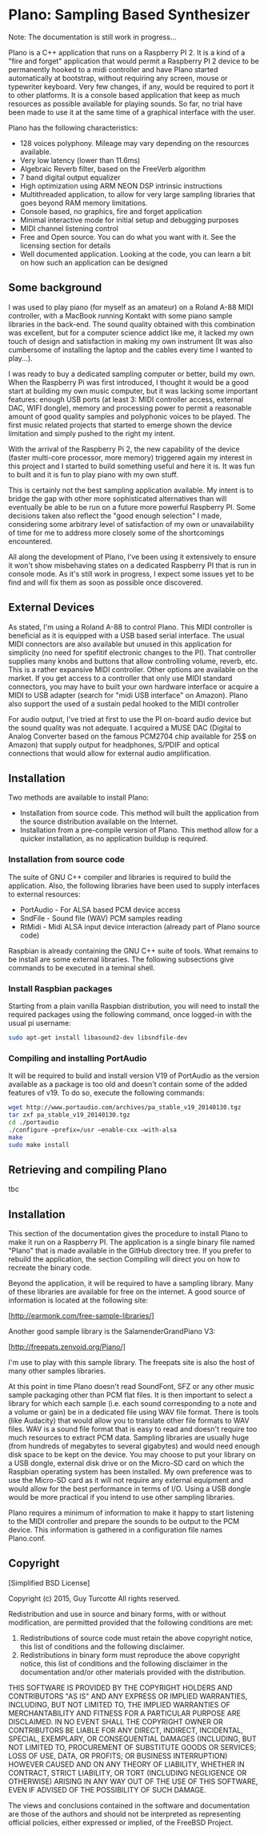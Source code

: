 # PIano: Sampling Based Synthesizer

Note: The documentation is still work in progress...

PIano is a C++ application that runs on a Raspberry PI 2. It is a kind of a "fire and forget" application that would permit a Raspberry PI 2 device to be permanently hooked to a midi controller and have PIano started automatically at bootstrap, without requiring any screen, mouse or typewriter keyboard. Very few changes, if any, would be required to port it to other platforms. It is a console based application that keep as much resources as possible available for playing sounds. So far, no trial have been made to use it at the same time of a graphical interface with the user.

PIano has the following characteristics:

* 128 voices polyphony. Mileage may vary depending on the resources available.
* Very low latency (lower than 11.6ms)
* Algebraic Reverb filter, based on the FreeVerb algorithm
* 7 band digital output equalizer
* High optimization using ARM NEON DSP intrinsic instructions
* Multithreaded application, to allow for very large sampling libraries that goes beyond RAM memory limitations.
* Console based, no graphics, fire and forget application
* Minimal interactive mode for initial setup and debugging purposes
* MIDI channel listening control
* Free and Open source. You can do what you want with it. See the licensing section for details
* Well documented application. Looking at the code, you can learn a bit on how such an application can be designed

## Some background

I was used to play piano (for myself as an amateur) on a Roland A-88 MIDI controller, with a MacBook running Kontakt with some piano sample libraries in the back-end. The sound quality obtained with this combination was excellent, but for a computer science addict like me, it lacked my own touch of design and satisfaction in making my own instrument (It was also cumbersome of installing the laptop and the cables every time I wanted to play...).

I was ready to buy a dedicated sampling computer or better, build my own. When the Raspberry Pi was first introduced, I thought it would be a good start at building my own music computer, but it was lacking some important features: enough USB ports (at least 3: MIDI controller access, external DAC, WIFI dongle), memory and processing power to permit a reasonable amount of good quality samples and polyphonic voices to be played. The first music related projects that started to emerge shown the device limitation and simply pushed to the right my intent.

With the arrival of the Raspberry Pi 2, the new capability of the device (faster multi-core processor, more memory) triggered again my interest in this project and I started to build something useful and here it is. It was fun to built and it is fun to play piano with my own stuff.

This is certainly not the best sampling application available. My intent is to bridge the gap with other more sophisticated alternatives than will eventually be able to be run on a future more powerful Raspberry PI. Some decisions taken also reflect the "good enough selection" I made, considering some arbitrary level of satisfaction of my own or unavailability of time for me to address more closely some of the shortcomings encountered.

All along the development of PIano, I've been using it extensively to ensure it won't show misbehaving states on a dedicated Raspberry PI that is run in console mode. As it's still work in progress, I expect some issues yet to be find and will fix them as soon as possible once discovered.

## External Devices

As stated, I'm using a Roland A-88 to control PIano. This MIDI controller is beneficial as it is equipped with a USB based serial interface. The usual MIDI connectors are also available but unused in this application for simplicity (no need for spefitif electronic changes to the PI). That controller supplies many knobs and buttons that allow controlling volume, reverb, etc. This is a rather expansive MIDI controller. Other options are available on the market. If you get access to a controller that only use MIDI standard connectors, you may have to built your own hardware interface or acquire a MIDI to USB adapter (search for "midi USB interface" on Amazon). PIano also support the used of a sustain pedal hooked to the MIDI controller

For audio output, I've tried at first to use the PI on-board audio device but the sound quality was not adequate. I acquired a MUSE DAC (Digital to Analog Converter based on the famous PCM2704 chip available for 25$ on Amazon) that supply output for headphones, S/PDIF and optical connections that would allow for external audio amplification.

## Installation

Two methods are available to install PIano:

* Installation from source code. This method will built the application from the source distribution available on the Internet.
* Installation from a pre-compile version of PIano. This method allow for a quicker installation, as no application buildup is required.

### Installation from source code

The suite of GNU C++ compiler and libraries is required to build the application. Also, the following libraries have been used to supply interfaces to external resources:

* PortAudio - For ALSA based PCM device access
* SndFile - Sound file (WAV) PCM samples reading
* RtMidi - Midi ALSA input device interaction (already part of PIano source code)

Raspbian is already containing the GNU C++ suite of tools. What remains to be install are some external libraries. The following subsections give commands to be executed in a teminal shell.

### Install Raspbian packages

Starting from a plain vanilla Raspbian distribution, you will need to install the required packages using the following command, once logged-in with the usual pi username:

```bash
sudo apt-get install libasound2-dev libsndfile-dev
```

### Compiling and installing PortAudio

It will be required to build and install version V19 of PortAudio as the version available as a package is too old and doesn't contain some of the added features of v19. To do so, execute the following commands:

```bash
wget http://www.portaudio.com/archives/pa_stable_v19_20140130.tgz
tar zxf pa_stable_v19_20140130.tgz
cd ./portaudio
./configure –prefix=/usr –enable-cxx –with-alsa
make
sudo make install
```

## Retrieving and compiling PIano

tbc

## Installation

This section of the documentation gives the procedure to install PIano to make it run on a Raspberry PI. The application is a single binary file named "PIano" that is made available in the GitHub directory tree. If you prefer to rebuild the application, the section Compiling will direct you on how to recreate the binary code.

Beyond the application, it will be required to have a sampling library. Many of these libraries are available for free on the internet. A good source of information is located at the following site:

  [http://earmonk.com/free-sample-libraries/]

Another good sample library is the SalamenderGrandPiano V3:

  [http://freepats.zenvoid.org/Piano/]

I'm use to play with this sample library. The freepats site is also the host of many other samples libraries.

At this point in time PIano doesn't read SoundFont, SFZ or any other music sample packaging other than PCM flat files. It is then important to select a library for which each sample (i.e. each sound corresponding to a note and a volume or gain) be in a dedicated file using WAV file format. There is tools (like Audacity) that would allow you to translate other file formats to WAV files. WAV is a sound file format that is easy to read and doesn't require too much resources to extract PCM data. Sampling libraries are usually huge (from hundreds of megabytes to several gigabytes) and would need enough disk space to be kept on the device. You may choose to put your library on a USB dongle, external disk drive or on the Micro-SD card on which the Raspbian operating system has been installed. My own preference was to use the Micro-SD card as it will not require any external equipment and would allow for the best performance in terms of I/O. Using a USB dongle would be more practical if you intend to use other sampling libraries.

PIano requires a minimum of information to make it happy to start listening to the MIDI controller and prepare the sounds to be output to the PCM device. This information is gathered in a configuration file names PIano.conf.

## Copyright

[Simplified BSD License]

Copyright (c) 2015, Guy Turcotte
All rights reserved.
 
Redistribution and use in source and binary forms, with or without
modification, are permitted provided that the following conditions are met:

1. Redistributions of source code must retain the above copyright notice, this
   list of conditions and the following disclaimer.
2. Redistributions in binary form must reproduce the above copyright notice,
   this list of conditions and the following disclaimer in the documentation
   and/or other materials provided with the distribution.

THIS SOFTWARE IS PROVIDED BY THE COPYRIGHT HOLDERS AND CONTRIBUTORS "AS IS" AND
ANY EXPRESS OR IMPLIED WARRANTIES, INCLUDING, BUT NOT LIMITED TO, THE IMPLIED
WARRANTIES OF MERCHANTABILITY AND FITNESS FOR A PARTICULAR PURPOSE ARE
DISCLAIMED. IN NO EVENT SHALL THE COPYRIGHT OWNER OR CONTRIBUTORS BE LIABLE FOR
ANY DIRECT, INDIRECT, INCIDENTAL, SPECIAL, EXEMPLARY, OR CONSEQUENTIAL DAMAGES
(INCLUDING, BUT NOT LIMITED TO, PROCUREMENT OF SUBSTITUTE GOODS OR SERVICES;
LOSS OF USE, DATA, OR PROFITS; OR BUSINESS INTERRUPTION) HOWEVER CAUSED AND
ON ANY THEORY OF LIABILITY, WHETHER IN CONTRACT, STRICT LIABILITY, OR TORT
(INCLUDING NEGLIGENCE OR OTHERWISE) ARISING IN ANY WAY OUT OF THE USE OF THIS
SOFTWARE, EVEN IF ADVISED OF THE POSSIBILITY OF SUCH DAMAGE.

The views and conclusions contained in the software and documentation are those
of the authors and should not be interpreted as representing official policies,
either expressed or implied, of the FreeBSD Project.

